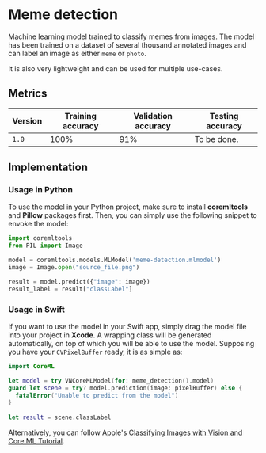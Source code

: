 # Meme detection

Machine learning model trained to classify memes from images. The model has been trained on a dataset of several thousand annotated images and can label an image as either `meme` or `photo`.

It is also very lightweight and can be used for multiple use-cases.

## Metrics

| Version | Training accuracy | Validation accuracy | Testing accuracy |
|---------|-------------------|---------------------|------------------|
| `1.0`   | 100%              | 91%                 | To be done.      |

## Implementation

### Usage in Python

To use the model in your Python project, make sure to install **coremltools** and **Pillow** packages first. Then, you can simply use the following snippet to envoke the model:

```python
import coremltools
from PIL import Image

model = coremltools.models.MLModel('meme-detection.mlmodel')
image = Image.open("source_file.png")

result = model.predict({"image": image})
result_label = result["classLabel"]
```

### Usage in Swift

If you want to use the model in your Swift app, simply drag the model file into your project in **Xcode**. A wrapping class will be generated automatically, on top of which you will be able to use the model. Supposing you have your `CVPixelBuffer` ready, it is as simple as:

```Swift
import CoreML

let model = try VNCoreMLModel(for: meme_detection().model)
guard let scene = try? model.prediction(image: pixelBuffer) else {
  fatalError("Unable to predict from the model")
}
        
let result = scene.classLabel
```

Alternatively, you can follow Apple's [Classifying Images with Vision and Core ML Tutorial](https://developer.apple.com/documentation/vision/classifying_images_with_vision_and_core_ml).
